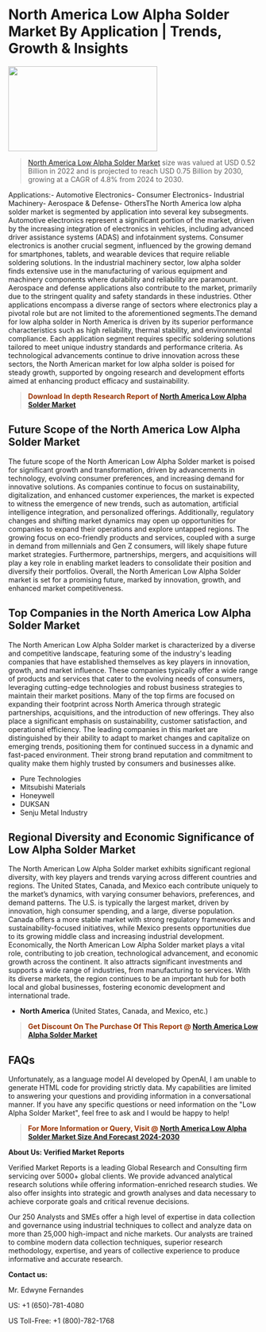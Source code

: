 <p><h1>North America Low Alpha Solder Market By Application | Trends, Growth & Insights</h1><p><img class="aligncenter size-medium wp-image-105565" src="https://ffe5etoiles.com/wp-content/uploads/2025/01/MST7-300x171.png" alt="" width="300" height="171" /></p><blockquote><p><a href="https://www.verifiedmarketreports.com/download-sample/?rid=446524&utm_source=Github-NA&utm_medium=351" target="_blank">North America Low Alpha Solder Market</a> size was valued at USD 0.52 Billion in 2022 and is projected to reach USD 0.75 Billion by 2030, growing at a CAGR of 4.8% from 2024 to 2030.</p></blockquote>Applications:- Automotive Electronics- Consumer Electronics- Industrial Machinery- Aerospace & Defense- OthersThe North America low alpha solder market is segmented by application into several key subsegments. Automotive electronics represent a significant portion of the market, driven by the increasing integration of electronics in vehicles, including advanced driver assistance systems (ADAS) and infotainment systems. Consumer electronics is another crucial segment, influenced by the growing demand for smartphones, tablets, and wearable devices that require reliable soldering solutions. In the industrial machinery sector, low alpha solder finds extensive use in the manufacturing of various equipment and machinery components where durability and reliability are paramount. Aerospace and defense applications also contribute to the market, primarily due to the stringent quality and safety standards in these industries. Other applications encompass a diverse range of sectors where electronics play a pivotal role but are not limited to the aforementioned segments.The demand for low alpha solder in North America is driven by its superior performance characteristics such as high reliability, thermal stability, and environmental compliance. Each application segment requires specific soldering solutions tailored to meet unique industry standards and performance criteria. As technological advancements continue to drive innovation across these sectors, the North American market for low alpha solder is poised for steady growth, supported by ongoing research and development efforts aimed at enhancing product efficacy and sustainability.</p><blockquote><p><span style="color: #993300;"><strong>Download In depth Research Report of <a href="https://www.verifiedmarketreports.com/download-sample/?rid=446524&utm_source=Github-NA&utm_medium=351">North America Low Alpha Solder Market</a></strong></span></p></blockquote><h2>Future Scope of the North America Low Alpha Solder Market</h2><p>The future scope of the North American Low Alpha Solder market is poised for significant growth and transformation, driven by advancements in technology, evolving consumer preferences, and increasing demand for innovative solutions. As companies continue to focus on sustainability, digitalization, and enhanced customer experiences, the market is expected to witness the emergence of new trends, such as automation, artificial intelligence integration, and personalized offerings. Additionally, regulatory changes and shifting market dynamics may open up opportunities for companies to expand their operations and explore untapped regions. The growing focus on eco-friendly products and services, coupled with a surge in demand from millennials and Gen Z consumers, will likely shape future market strategies. Furthermore, partnerships, mergers, and acquisitions will play a key role in enabling market leaders to consolidate their position and diversify their portfolios. Overall, the North American Low Alpha Solder market is set for a promising future, marked by innovation, growth, and enhanced market competitiveness.</p><h2>Top Companies in the North America Low Alpha Solder Market</h2><p>The North American Low Alpha Solder market is characterized by a diverse and competitive landscape, featuring some of the industry's leading companies that have established themselves as key players in innovation, growth, and market influence. These companies typically offer a wide range of products and services that cater to the evolving needs of consumers, leveraging cutting-edge technologies and robust business strategies to maintain their market positions. Many of the top firms are focused on expanding their footprint across North America through strategic partnerships, acquisitions, and the introduction of new offerings. They also place a significant emphasis on sustainability, customer satisfaction, and operational efficiency. The leading companies in this market are distinguished by their ability to adapt to market changes and capitalize on emerging trends, positioning them for continued success in a dynamic and fast-paced environment. Their strong brand reputation and commitment to quality make them highly trusted by consumers and businesses alike.</p><p><ul><li>Pure Technologies </li><li> Mitsubishi Materials </li><li> Honeywell </li><li> DUKSAN </li><li> Senju Metal Industry</li></ul></p><h2>Regional Diversity and Economic Significance of Low Alpha Solder Market</h2><p>The North American Low Alpha Solder market exhibits significant regional diversity, with key players and trends varying across different countries and regions. The United States, Canada, and Mexico each contribute uniquely to the market’s dynamics, with varying consumer behaviors, preferences, and demand patterns. The U.S. is typically the largest market, driven by innovation, high consumer spending, and a large, diverse population. Canada offers a more stable market with strong regulatory frameworks and sustainability-focused initiatives, while Mexico presents opportunities due to its growing middle class and increasing industrial development. Economically, the North American Low Alpha Solder market plays a vital role, contributing to job creation, technological advancement, and economic growth across the continent. It also attracts significant investments and supports a wide range of industries, from manufacturing to services. With its diverse markets, the region continues to be an important hub for both local and global businesses, fostering economic development and international trade.</p><ul> <li><strong>North America</strong> (United States, Canada, and Mexico, etc.)</li></ul><blockquote><p><span style="color: #993300;"><strong>Get Discount On The Purchase Of This Report @ <a href="https://www.verifiedmarketreports.com/ask-for-discount/?rid=446524&utm_source=Github-NA&utm_medium=351">North America Low Alpha Solder Market</a></strong></span></p></blockquote><h2>FAQs</h2><p>Unfortunately, as a language model AI developed by OpenAI, I am unable to generate HTML code for providing strictly data. My capabilities are limited to answering your questions and providing information in a conversational manner. If you have any specific questions or need information on the "Low Alpha Solder Market", feel free to ask and I would be happy to help!</p><blockquote><p><span style="color: #993300;"><strong>For More Information or Query, Visit @ <a href="https://www.verifiedmarketreports.com/product/low-alpha-solder-market/">North America Low Alpha Solder Market Size And Forecast 2024-2030</a></strong></span></p></blockquote><p><strong>About Us: Verified Market Reports</strong></p><p>Verified Market Reports is a leading Global Research and Consulting firm servicing over 5000+ global clients. We provide advanced analytical research solutions while offering information-enriched research studies. We also offer insights into strategic and growth analyses and data necessary to achieve corporate goals and critical revenue decisions.</p><p>Our 250 Analysts and SMEs offer a high level of expertise in data collection and governance using industrial techniques to collect and analyze data on more than 25,000 high-impact and niche markets. Our analysts are trained to combine modern data collection techniques, superior research methodology, expertise, and years of collective experience to produce informative and accurate research.</p><p><strong>Contact us:</strong></p><p>Mr. Edwyne Fernandes</p><p>US: +1 (650)-781-4080</p><p>US Toll-Free: +1 (800)-782-1768</p>
